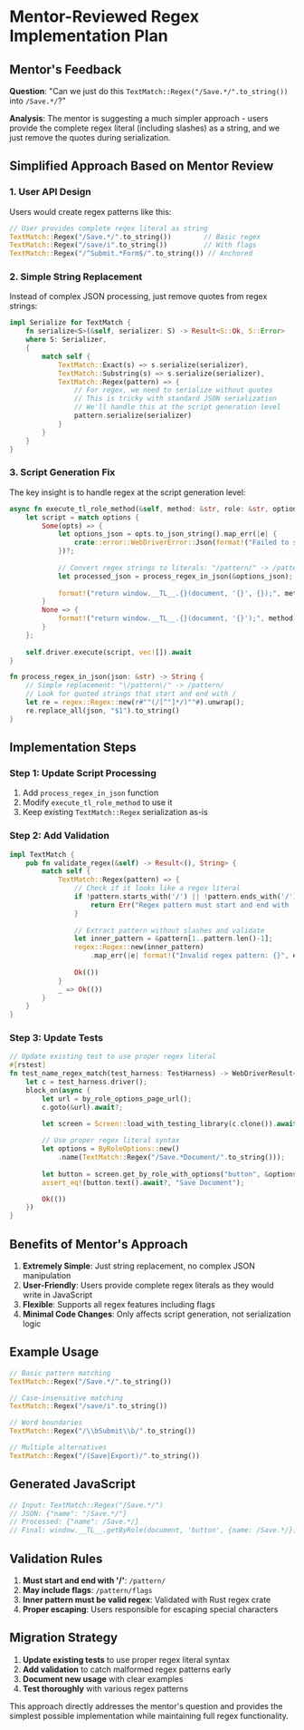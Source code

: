 # Mentor-Reviewed Regex Implementation Plan

## Mentor's Feedback

**Question**: "Can we just do this `TextMatch::Regex("/Save.*/".to_string())` into `/Save.*/`?"

**Analysis**: The mentor is suggesting a much simpler approach - users provide the complete regex literal (including slashes) as a string, and we just remove the quotes during serialization.

## Simplified Approach Based on Mentor Review

### 1. User API Design

Users would create regex patterns like this:
```rust
// User provides complete regex literal as string
TextMatch::Regex("/Save.*/".to_string())        // Basic regex
TextMatch::Regex("/save/i".to_string())         // With flags
TextMatch::Regex("/^Submit.*Form$/".to_string()) // Anchored
```

### 2. Simple String Replacement

Instead of complex JSON processing, just remove quotes from regex strings:

```rust
impl Serialize for TextMatch {
    fn serialize<S>(&self, serializer: S) -> Result<S::Ok, S::Error>
    where S: Serializer,
    {
        match self {
            TextMatch::Exact(s) => s.serialize(serializer),
            TextMatch::Substring(s) => s.serialize(serializer),
            TextMatch::Regex(pattern) => {
                // For regex, we need to serialize without quotes
                // This is tricky with standard JSON serialization
                // We'll handle this at the script generation level
                pattern.serialize(serializer)
            }
        }
    }
}
```

### 3. Script Generation Fix

The key insight is to handle regex at the script generation level:

```rust
async fn execute_tl_role_method(&self, method: &str, role: &str, options: Option<&ByRoleOptions>) -> WebDriverResult<ScriptRet> {
    let script = match options {
        Some(opts) => {
            let options_json = opts.to_json_string().map_err(|e| {
                crate::error::WebDriverError::Json(format!("Failed to serialize role options: {}", e))
            })?;
            
            // Convert regex strings to literals: "/pattern/" -> /pattern/
            let processed_json = process_regex_in_json(&options_json);
            
            format!("return window.__TL__.{}(document, '{}', {});", method, role, processed_json)
        }
        None => {
            format!("return window.__TL__.{}(document, '{}');", method, role)
        }
    };
    
    self.driver.execute(script, vec![]).await
}

fn process_regex_in_json(json: &str) -> String {
    // Simple replacement: "\/pattern\/" -> /pattern/
    // Look for quoted strings that start and end with /
    let re = regex::Regex::new(r#""(/[^"]*/)""#).unwrap();
    re.replace_all(json, "$1").to_string()
}
```

## Implementation Steps

### Step 1: Update Script Processing
1. Add `process_regex_in_json` function
2. Modify `execute_tl_role_method` to use it
3. Keep existing `TextMatch::Regex` serialization as-is

### Step 2: Add Validation
```rust
impl TextMatch {
    pub fn validate_regex(&self) -> Result<(), String> {
        match self {
            TextMatch::Regex(pattern) => {
                // Check if it looks like a regex literal
                if !pattern.starts_with('/') || !pattern.ends_with('/') {
                    return Err("Regex pattern must start and end with '/' (e.g., '/pattern/')".to_string());
                }
                
                // Extract pattern without slashes and validate
                let inner_pattern = &pattern[1..pattern.len()-1];
                regex::Regex::new(inner_pattern)
                    .map_err(|e| format!("Invalid regex pattern: {}", e))?;
                
                Ok(())
            }
            _ => Ok(())
        }
    }
}
```

### Step 3: Update Tests
```rust
// Update existing test to use proper regex literal
#[rstest]
fn test_name_regex_match(test_harness: TestHarness) -> WebDriverResult<()> {
    let c = test_harness.driver();
    block_on(async {
        let url = by_role_options_page_url();
        c.goto(&url).await?;

        let screen = Screen::load_with_testing_library(c.clone()).await?;
        
        // Use proper regex literal syntax
        let options = ByRoleOptions::new()
            .name(TextMatch::Regex("/Save.*Document/".to_string()));
        
        let button = screen.get_by_role_with_options("button", &options).await?;
        assert_eq!(button.text().await?, "Save Document");

        Ok(())
    })
}
```

## Benefits of Mentor's Approach

1. **Extremely Simple**: Just string replacement, no complex JSON manipulation
2. **User-Friendly**: Users provide complete regex literals as they would write in JavaScript
3. **Flexible**: Supports all regex features including flags
4. **Minimal Code Changes**: Only affects script generation, not serialization logic

## Example Usage

```rust
// Basic pattern matching
TextMatch::Regex("/Save.*/".to_string())

// Case-insensitive matching
TextMatch::Regex("/save/i".to_string())

// Word boundaries
TextMatch::Regex("/\\bSubmit\\b/".to_string())

// Multiple alternatives
TextMatch::Regex("/(Save|Export)/".to_string())
```

## Generated JavaScript

```javascript
// Input: TextMatch::Regex("/Save.*/")
// JSON: {"name": "/Save.*/"}
// Processed: {"name": /Save.*/}
// Final: window.__TL__.getByRole(document, 'button', {name: /Save.*/})
```

## Validation Rules

1. **Must start and end with '/'**: `/pattern/`
2. **May include flags**: `/pattern/flags`
3. **Inner pattern must be valid regex**: Validated with Rust regex crate
4. **Proper escaping**: Users responsible for escaping special characters

## Migration Strategy

1. **Update existing tests** to use proper regex literal syntax
2. **Add validation** to catch malformed regex patterns early
3. **Document new usage** with clear examples
4. **Test thoroughly** with various regex patterns

This approach directly addresses the mentor's question and provides the simplest possible implementation while maintaining full regex functionality.